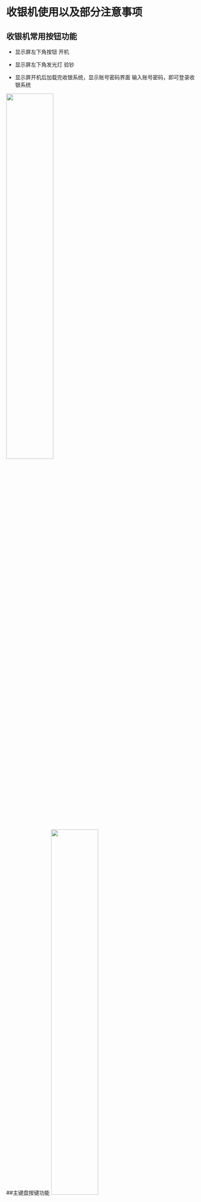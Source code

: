 # 收银机使用以及部分注意事项

## 收银机常用按钮功能

* 显示屏左下角按钮  开机

* 显示屏左下角发光灯  验钞

* 显示屏开机后加载完收银系统，显示账号密码界面
输入账号密码，即可登录收银系统
<img src="../resources/收银机登录.jpeg" width="50%">

##主键盘按键功能
<img src="../resources/收银机展示.jpeg" width="50%">

1. esc/退出  ：退出当前账号

2. 同步   ：电脑和秤打出的价格和电脑扫出来的不一致，按一下同步下数据

3. 团购：未使用未知

4. 断网付款：网络故障，此时按下结算按钮后其它付款方式为灰色，只有断网付款方式，扫描商品并且按了结算按钮得出金额，顾客按照得出金额扫码店内专用的收款二维码（不要扫错二维码），确认顾客付款界面，确认付款。此情况我们就可以选择断网付款

5. 余额支付：未使用未知

6. 扫码支付：扫描商品码并且按了结算，接着按下扫码支付按钮扫顾客出示的付款码

7. 银联pos：未使用未知

8. 现金：扫码商品并且按了结算，接着按下现金按钮，收取顾客现金并且找零

9. 结算：即上面说的结算按钮，按了结算按钮会出现结算方式选择界面，包括但不限于上面提到的现金，扫码付款，断网付款

10. 联网：未使用未知

11. 缴款：下班缴款，按下后出现输入密码，输入密码后，输入清点出来的金额进行缴款，后续按照提示按y确认就会缴款并且自动打印缴款单

12. Y:部分功能里面的同意按钮，yes缩写=是的意思

13. 单品取消：扫码一件商品之后顾客不要了，取消这件商品

14. 整单取消：扫码商品之后顾客全不要了，全部取消所有商品，需要有权限的账户授权或者本身就有权限的账号

<img src="../resources/收银机授权.jpeg" width="50%">

15. 调单：调取挂单

16. 挂单：一个顾客的商品全扫进电脑了正在掏现金，另外一个顾客说先让他手机支付，可以先挂起刚才现金支付的单子，扫入第二个顾客的商品进行结算，结算之后可以按调单按钮调取并且选择第一个顾客的商品

<img src="../resources/收银机解卦.jpeg" width="50%">

17. 退货：选择退货按钮之后出现提示框，扫码小票上面的二维码，就会出现小票上面的商品，选择相应商品以及数量，进行退货，钱款会自动退回原支付渠道

18.  s：弹出会员手机号输入框，输入已注册手机号自动识别，未注册自动跳转注册界面 

19. 数量；未使用未知，应该是激活当前扫入商品数量修改框?

20. 小票查询；未使用未知

21. 钱箱：按下提示输入密码，打开钱箱

22. 重打小票；选择或者查询小票情况，可以重新打小票

<img src="../resources/收银机重打小票.jpeg" width="50%">

23. enter  回车/确认按钮

##右侧小键盘按钮按键功能

> 假如无法输入数字，查看数字提示灯是否亮起，未亮按下小数字num按钮就可以输入了

*  enter   回车/确认按钮


*  方向按键：除了上面的选择具体的付款方式按钮也可在按下结算按钮后用方向键选择相应的付款方式


##开关机
<img src="../resources/收银机超时锁屏.jpeg" width="50%">

* 关机：
	
		a, 触摸屏幕左下角，会出现win开始菜单，
		
		b, 按下键盘的win键出现开始菜单，点开选择关机，
		
		c, win+d键出现win7桌面，点屏幕左下角开始菜单选择关机按钮关机

* 重启：跟关机类似，选重启按钮就行


##钱箱和钥匙
*  钱箱和钥匙

		a, 钥匙左转开箱钱箱，中间可拔出，右转锁定
		
		b, 钱箱跟抽屉一样可抽出，注意滑托错位，有时候钱掉里面了拿出钱箱取出即可
		
		c, 钱箱内有几张卡，功能未知，和1000备用金
		
		d, 前面放硬币的格子可拿起


##显示屏

<img src="../resources/收银机首页.jpeg" width="50%">

> 收银机显示屏跟手机一样可触摸的，部分选中功能可直接点击选择，比如修改数量


##其它注意事项

1. 扫码枪扫不出来？

		a，扫码枪光学扫码口搞到水了或者其它污渍，扫码枪被水或者其它污渍挡住无法扫描，擦干净就行了
	
		b，可能usb接口接触不良，拔下扫码枪线换个usb接口
	
		c，就是真的坏了，换个别的机器的临时用下
	
		d，扫码输入框未激活/Resources/失去激活状态，点击扫码输入框激活

2. 显示屏右上角显示未上传数目
> 不用管，可能暂时网络不好，它会自动上传

3. 凌晨显示屏显示未缴款
> 不用管，按退出按钮取消就行了

<img src="../resources/收银机缴款.jpeg" width="50%">


4. 扫码付款之后一直读秒
> 网络不好，或者顾客设置了密码需要输入密码

5. 扫码付款之后提示失败
> 会提示具体原因比如提示付款失败银行卡余额不足之类的，按esc退出重新收银流程

<img src="../resources/收银机支付失败1.jpeg" width="50%">
<img src="../resources/收银机支付失败2.jpeg" width="50%">


6. 扫码付款之后提示失败连小票查询都查不到但是顾客那边钱扣了
> 扣款成功，但是未入账，钱会自动退回给顾客，拍照留存，再重新付款一次，假如未自动退回，到时候找店内解决

<img src="../resources/收银支付错误1.jpeg" width="50%">
<img src="../resources/收银支付错误2.jpeg" width="50%">

7. 扫码付款一不小心选错了现金付款方式并且输入了小于当前商品总额金额还按了确认，
> 按esc/Resources/退出按钮结束当前流程，重新走一遍正常收银流程，大于或者等于当前商品金额，退款重新扫商品码然后顾客付款码

8. 顾客一部分现金一部分扫码，
> 先选择现金支付，输入金额自动跳转其它支付方式界面选择其它支付方式

9. 机器很卡，一般收银系统会更新，有新版时或者长期运行会卡
> 重启机器即可


##换纸
<img src="../resources/收银打印机.jpeg" width="50%">
> 收银机右边打印盒子按下(忘记名字)按钮即可打开纸盒，放入专用纸，关闭即可，如果打印不出来，可能放错纸张的打印面了，换一面试下
	
> paper按钮出纸

<img src="../resources/收银记账.jpeg" width="50%">
##其它
第四代门店收银系统未使用未知，

